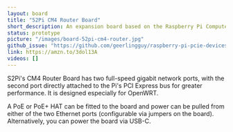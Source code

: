 ```yaml
---
layout: board
title: "52Pi CM4 Router Board"
short_description: An expansion board based on the Raspberry Pi Compute Module 4.
status: prototype
picture: "/images/board-52pi-cm4-router.jpg"
github_issue: "https://github.com/geerlingguy/raspberry-pi-pcie-devices/issues/293"
link: https://amzn.to/3dol13A
videos: []
---
```

S2Pi's CM4 Router Board has two full-speed gigabit network ports, with the second port directly attached to the Pi's PCI Express bus for greater performance. It is designed especially for OpenWRT.

A PoE or PoE+ HAT can be fitted to the board and power can be pulled from either of the two Ethernet ports (configurable via jumpers on the board). Alternatively, you can power the board via USB-C.
